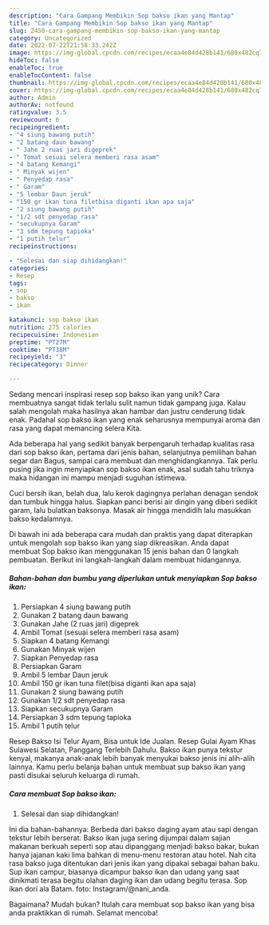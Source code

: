 ```yaml
---
description: "Cara Gampang Membikin Sop bakso ikan yang Mantap"
title: "Cara Gampang Membikin Sop bakso ikan yang Mantap"
slug: 2450-cara-gampang-membikin-sop-bakso-ikan-yang-mantap
category: Uncategorized
date: 2022-07-22T21:58:33.242Z
image: https://img-global.cpcdn.com/recipes/ecaa4e84d428b141/680x482cq70/sop-bakso-ikan-foto-resep-utama.jpg
hideToc: false
enableToc: true
enableTocContent: false
thumbnail: https://img-global.cpcdn.com/recipes/ecaa4e84d428b141/680x482cq70/sop-bakso-ikan-foto-resep-utama.jpg
cover: https://img-global.cpcdn.com/recipes/ecaa4e84d428b141/680x482cq70/sop-bakso-ikan-foto-resep-utama.jpg
author: Admin
authorAv: notfound
ratingvalue: 3.5
reviewcount: 6
recipeingredient:
- "4 siung bawang putih"
- "2 batang daun bawang"
- " Jahe 2 ruas jari digeprek"
- " Tomat sesuai selera memberi rasa asam"
- "4 batang Kemangi"
- " Minyak wijen"
- " Penyedap rasa"
- " Garam"
- "5 lembar Daun jeruk"
- "150 gr ikan tuna filetbisa diganti ikan apa saja"
- "2 siung bawang putih"
- "1/2 sdt penyedap rasa"
- "secukupnya Garam"
- "3 sdm tepung tapioka"
- "1 putih telur"
recipeinstructions:

- "Selesai dan siap dihidangkan!"
categories:
- Resep
tags:
- sop
- bakso
- ikan

katakunci: sop bakso ikan 
nutrition: 275 calories
recipecuisine: Indonesian
preptime: "PT27M"
cooktime: "PT38M"
recipeyield: "3"
recipecategory: Dinner

---
```





Sedang mencari inspirasi resep sop bakso ikan yang unik? Cara membuatnya sangat tidak terlalu sulit namun tidak gampang juga. Kalau salah mengolah maka hasilnya akan hambar dan justru cenderung tidak enak. Padahal sop bakso ikan yang enak seharusnya mempunyai aroma dan rasa yang dapat memancing selera Kita.





Ada beberapa hal yang sedikit banyak berpengaruh terhadap kualitas rasa dari sop bakso ikan, pertama dari jenis bahan, selanjutnya pemilihan bahan segar dan Bagus, sampai cara membuat dan menghidangkannya. Tak perlu pusing jika ingin menyiapkan sop bakso ikan enak,      asal sudah tahu triknya maka hidangan ini mampu menjadi suguhan istimewa.














Cuci bersih ikan, belah dua, lalu kerok dagingnya perlahan denagan sendok dan tumbuk hingga halus. Siapkan panci berisi air dingin yang diberi sedikit garam, lalu bulatkan baksonya. Masak air hingga mendidih lalu masukkan bakso kedalamnya.






Di bawah ini ada beberapa cara mudah dan praktis yang dapat diterapkan untuk mengolah sop bakso ikan yang siap dikreasikan. Anda dapat membuat Sop bakso ikan menggunakan 15 jenis bahan dan 0 langkah pembuatan. Berikut ini langkah-langkah dalam membuat hidangannya.

<!--inarticleads1-->

##### Bahan-bahan dan bumbu yang diperlukan untuk menyiapkan Sop bakso ikan:

1. Persiapkan 4 siung bawang putih
1. Gunakan 2 batang daun bawang
1. Gunakan  Jahe (2 ruas jari) digeprek
1. Ambil  Tomat (sesuai selera memberi rasa asam)
1. Siapkan 4 batang Kemangi
1. Gunakan  Minyak wijen
1. Siapkan  Penyedap rasa
1. Persiapkan  Garam
1. Ambil 5 lembar Daun jeruk
1. Ambil 150 gr ikan tuna filet(bisa diganti ikan apa saja)
1. Gunakan 2 siung bawang putih
1. Gunakan 1/2 sdt penyedap rasa
1. Siapkan secukupnya Garam
1. Persiapkan 3 sdm tepung tapioka
1. Ambil 1 putih telur


Resep Bakso Isi Telur Ayam, Bisa untuk Ide Jualan. Resep Gulai Ayam Khas Sulawesi Selatan, Panggang Terlebih Dahulu. Bakso ikan punya tekstur kenyal, makanya anak-anak lebih banyak menyukai bakso jenis ini alih-alih lainnya. Kamu perlu belanja bahan untuk membuat sup bakso ikan yang pasti disukai seluruh keluarga di rumah. 

<!--inarticleads2-->

##### Cara membuat Sop bakso ikan:


1. Selesai dan siap dihidangkan!

Ini dia bahan-bahannya: Berbeda dari bakso daging ayam atau sapi dengan tekstur lebih berserat. Bakso ikan juga sering dijumpai dalam sajian makanan berkuah seperti sop atau dipanggang menjadi bakso bakar, bukan hanya jajanan kaki lima bahkan di menu-menu restoran atau hotel. Nah cita rasa bakso juga ditentukan dari jenis ikan yang dipakai sebagai bahan baku. Sup ikan campur, biasanya dicampur bakso ikan dan udang yang saat dinikmati terasa begitu olahan daging ikan dan udang begitu terasa. Sop ikan dori ala Batam. foto: Instagram/@nani_anda. 

Bagaimana? Mudah bukan? Itulah cara membuat sop bakso ikan yang bisa anda praktikkan di rumah. Selamat mencoba!
